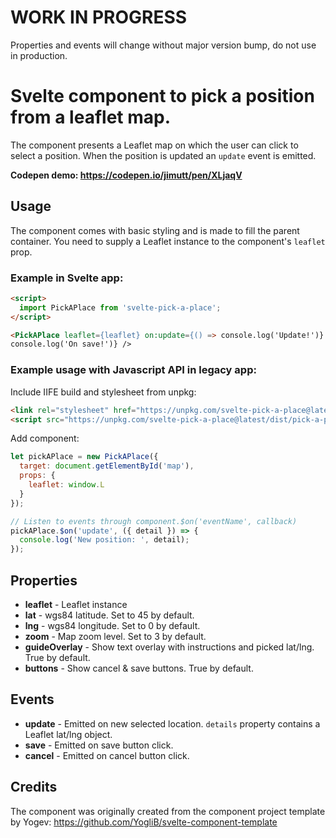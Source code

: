 # WORK IN PROGRESS

Properties and events will change without major version bump, do not use in production.

# Svelte component to pick a position from a leaflet map.

The component presents a Leaflet map on which the user can click to select a position. When the position is updated an `update` event is emitted. 

**Codepen demo: https://codepen.io/jimutt/pen/XLjaqV**

## Usage

The component comes with basic styling and is made to fill the parent container. You need to supply a Leaflet instance to the component's `leaflet` prop.

### Example in Svelte app:

```html
<script>
  import PickAPlace from 'svelte-pick-a-place';
</script>

<PickAPlace leaflet={leaflet} on:update={() => console.log('Update!')} on:save={() =>
console.log('On save!')} />
```

### Example usage with Javascript API in legacy app:

Include IIFE build and stylesheet from unpkg:

```html
<link rel="stylesheet" href="https://unpkg.com/svelte-pick-a-place@latest/dist/pick-a-place.css">
<script src="https://unpkg.com/svelte-pick-a-place@latest/dist/pick-a-place.min.js"></script>
```

Add component:

```javascript
let pickAPlace = new PickAPlace({
  target: document.getElementById('map'),
  props: {
    leaflet: window.L
  }
});

// Listen to events through component.$on('eventName', callback)
pickAPlace.$on('update', ({ detail }) => {
  console.log('New position: ', detail);
});
```

## Properties

- **leaflet** - Leaflet instance
- **lat** - wgs84 latitude. Set to 45 by default.
- **lng** - wgs84 longitude. Set to 0 by default.
- **zoom** - Map zoom level. Set to 3 by default.
- **guideOverlay** - Show text overlay with instructions and picked lat/lng. True by default.
- **buttons** - Show cancel & save buttons. True by default.

## Events

- **update** - Emitted on new selected location. `details` property contains a Leaflet lat/lng object.
- **save** - Emitted on save button click.
- **cancel** - Emitted on cancel button click.

## Credits

The component was originally created from the component project template by Yogev: https://github.com/YogliB/svelte-component-template
